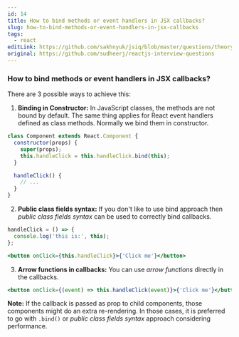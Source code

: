 ```yaml
---
id: 14
title: How to bind methods or event handlers in JSX callbacks?
slug: how-to-bind-methods-or-event-handlers-in-jsx-callbacks
tags:
  - react
editLink: https://github.com/sakhnyuk/jsiq/blob/master/questions/theory/react/14.md
original: https://github.com/sudheerj/reactjs-interview-questions
---
```


### How to bind methods or event handlers in JSX callbacks?

There are 3 possible ways to achieve this:

1. **Binding in Constructor:** In JavaScript classes, the methods are not bound by default. The same thing applies for React event handlers defined as class methods. Normally we bind them in constructor.

```javascript
class Component extends React.Component {
  constructor(props) {
    super(props);
    this.handleClick = this.handleClick.bind(this);
  }

  handleClick() {
    // ...
  }
}
```

2. **Public class fields syntax:** If you don't like to use bind approach then _public class fields syntax_ can be used to correctly bind callbacks.

```jsx
handleClick = () => {
  console.log('this is:', this);
};
```

```jsx
<button onClick={this.handleClick}>{'Click me'}</button>
```

3. **Arrow functions in callbacks:** You can use _arrow functions_ directly in the callbacks.

```jsx
<button onClick={(event) => this.handleClick(event)}>{'Click me'}</button>
```

**Note:** If the callback is passed as prop to child components, those components might do an extra re-rendering. In those cases, it is preferred to go with `.bind()` or _public class fields syntax_ approach considering performance.